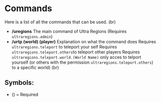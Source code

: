 # Commands
Here is a list of all the commands that can be used.
(br)

* **/uregions** The main command of Ultra Regions
  (Requires ``ultraregions.admin``)
* **/urtp (world) (player)** Explanation on what the command does
   Requires ``ultraregions.teleport`` to teleport your self
   Requires ``ultraregions.teleport.others``to teleport other players
   Requires ``ultraregions.teleport.world.(World Name)`` only acces to telport yourself (or others with the permission ``ultraregions.teleport.others``) to a specific world)
(br)

## Symbols:
 - () = Required